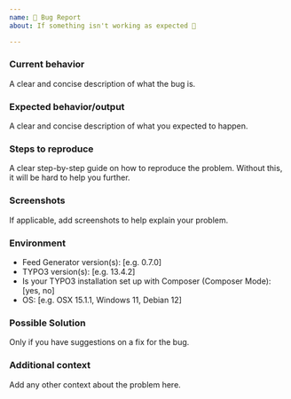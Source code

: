 ```yaml
---
name: 🐛 Bug Report
about: If something isn't working as expected 🤔

---
```


### Current behavior

A clear and concise description of what the bug is.

### Expected behavior/output

A clear and concise description of what you expected to happen.

### Steps to reproduce

A clear step-by-step guide on how to reproduce the problem. Without this, it will be hard to help you further.

### Screenshots

If applicable, add screenshots to help explain your problem.

### Environment

- Feed Generator version(s): [e.g. 0.7.0]
- TYPO3 version(s): [e.g. 13.4.2]
- Is your TYPO3 installation set up with Composer (Composer Mode): [yes, no]
- OS: [e.g. OSX 15.1.1, Windows 11, Debian 12]

### Possible Solution

Only if you have suggestions on a fix for the bug.

### Additional context

Add any other context about the problem here.
